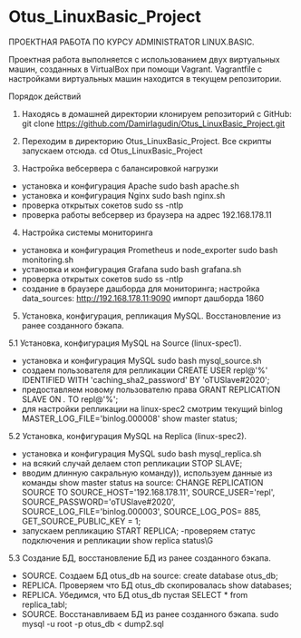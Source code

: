 # Otus_LinuxBasic_Project
ПРОЕКТНАЯ РАБОТА ПО КУРСУ ADMINISTRATOR LINUX.BASIC.

Проектная работа выполняется с использованием двух виртуальных машин, созданных в VirtualBox при помощи Vagrant. Vagrantfile с настройками виртуальных машин находится в текущем репозитории.

Порядок действий

1. Находясь в домашней директории клонируем репозиторий с GitHub:
git clone https://github.com/DamirIagudin/Otus_LinuxBasic_Project.git

2. Переходим в директорию Otus_LinuxBasic_Project. Все скрипты запускаем отсюда.
cd Otus_LinuxBasic_Project

3. Настройка вебсервера с балансировкой нагрузки
- установка и конфигурация Apache 
	sudo bash apache.sh 
- установка и конфигурация Nginx
	sudo bash nginx.sh
- проверка открытых сокетов
	sudo ss -ntlp
- проверка работы вебсервер из браузера на адрес 192.168.178.11

4. Настройка системы мониторинга
- установка и конфигурация Prometheus и node_exporter
	sudo bash monitoring.sh
- установка и конфигурация Grafana
	sudo bash grafana.sh 
- проверка открытых сокетов
	sudo ss -ntlp	
- создание в браузере дашборда для мониторинга;
	настройка data_sources:
	http://192.168.178.11:9090
	импорт дашборда 1860
	
	
5. Установка, конфигурация, репликация MySQL. Восстановление из ранее созданного бэкапа.

5.1 Установка, конфигурация MySQL на Source (linux-spec1).
- установка и конфигурация MySQL
	sudo bash mysql_source.sh  
- создаем пользователя для репликации
	CREATE USER repl@'%' IDENTIFIED WITH 'caching_sha2_password' BY 'oTUSlave#2020'; 
- предоставляем новому пользователю права
	GRANT REPLICATION SLAVE ON *.* TO repl@'%';	
- для настройки репликации на linux-spec2 смотрим текущий binlog MASTER_LOG_FILE='binlog.000008'
	show master status;
	
5.2 Установка, конфигурация MySQL на Replica (linux-spec2).
- установка и конфигурация MySQL
	sudo bash mysql_replica.sh 
- на всякий случай делаем стоп репликации
	STOP SLAVE;
- вводим длинную сакральную команду)), используем данные из команды show master status на source:
	CHANGE REPLICATION SOURCE TO SOURCE_HOST='192.168.178.11', SOURCE_USER='repl', SOURCE_PASSWORD='oTUSlave#2020', SOURCE_LOG_FILE='binlog.000003', SOURCE_LOG_POS= 885, GET_SOURCE_PUBLIC_KEY = 1;
- запускаем репликацию
	START REPLICA; 
-проверяем статус подключения и репликации
	show replica status\G
	
5.3 Создание БД, восстановление БД из ранее созданного бэкапа.
- SOURCE. Создаем БД otus_db на source:
	create database otus_db;
- REPLICA. Проверяем что БД otus_db скопировалась
	show databases;
- REPLICA. Убедимся, что БД otus_db пустая
	SELECT * from replica_tabl;
- SOURCE. Восстанавливаем БД из ранее созданного бэкапа.
	sudo mysql -u root -p otus_db < dump2.sql


